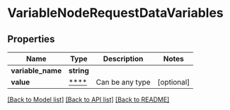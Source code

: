 # VariableNodeRequestDataVariables

## Properties
Name | Type | Description | Notes
------------ | ------------- | ------------- | -------------
**variable_name** | **string** |  | 
**value** | [****](.md) | Can be any type | [optional] 

[[Back to Model list]](../../README.md#documentation-for-models) [[Back to API list]](../../README.md#documentation-for-api-endpoints) [[Back to README]](../../README.md)

